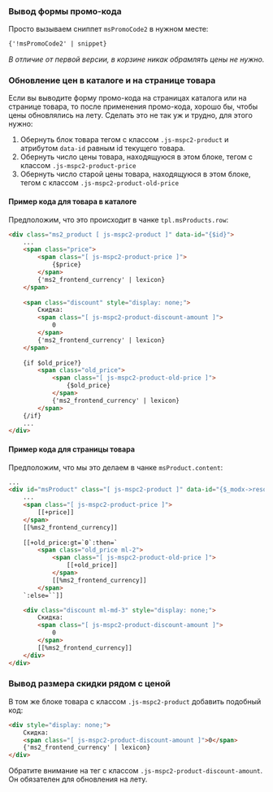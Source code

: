 ### Вывод формы промо-кода

Просто вызываем сниппет `msPromoCode2` в нужном месте:

```html
{'!msPromoCode2' | snippet}
```

_В отличие от первой версии, в корзине никак обрамлять цены не нужно._


### Обновление цен в каталоге и на странице товара

Если вы выводите форму промо-кода на страницах каталога или на странице товара, то после применения промо-кода, хорошо бы, чтобы цены обновлялись на лету.
Сделать это не так уж и трудно, для этого нужно:

1. Обернуть блок товара тегом с классом `.js-mspc2-product` и атрибутом `data-id` равным id текущего товара.
2. Обернуть число цены товара, находящуюся в этом блоке, тегом с классом `.js-mspc2-product-price`
3. Обернуть число старой цены товара, находящуюся в этом блоке, тегом с классом `.js-mspc2-product-old-price`

#### Пример кода для товара в каталоге

Предположим, что это происходит в чанке `tpl.msProducts.row`:

```html
<div class="ms2_product [ js-mspc2-product ]" data-id="{$id}">
    ...
    <span class="price">
        <span class="[ js-mspc2-product-price ]">
            {$price}
        </span>
        {'ms2_frontend_currency' | lexicon}
    </span>
    
    <span class="discount" style="display: none;">
        Скидка:
        <span class="[ js-mspc2-product-discount-amount ]">
            0
        </span>
        {'ms2_frontend_currency' | lexicon}
    </span>
    
    {if $old_price?}
        <span class="old_price">
            <span class="[ js-mspc2-product-old-price ]">
                {$old_price}
            </span>
            {'ms2_frontend_currency' | lexicon}
        </span>
    {/if}
    ...
</div>
```

#### Пример кода для страницы товара

Предположим, что мы это делаем в чанке `msProduct.content`:

```html
...
<div id="msProduct" class="[ js-mspc2-product ]" data-id="{$_modx->resource['id']}">
    ...
    <span class="[ js-mspc2-product-price ]">
        [[+price]]
    </span>
    [[%ms2_frontend_currency]]
    
    [[+old_price:gt=`0`:then=`
        <span class="old_price ml-2">
            <span class="[ js-mspc2-product-old-price ]">
                [[+old_price]]
            </span>
            [[%ms2_frontend_currency]]
        </span>
    `:else=``]]

    <div class="discount ml-md-3" style="display: none;">
        Скидка:
        <span class="[ js-mspc2-product-discount-amount ]">
            0
        </span>
        [[%ms2_frontend_currency]]
    </div>
</div>
```

### Вывод размера скидки рядом с ценой

В том же блоке товара с классом `.js-mspc2-product` добавить подобный код:

```html
<div style="display: none;">
    Скидка:
    <span class="[ js-mspc2-product-discount-amount ]">0</span>
    {'ms2_frontend_currency' | lexicon}
</div>
```

Обратите внимание на тег с классом `.js-mspc2-product-discount-amount`. Он обязателен для обновления на лету.
